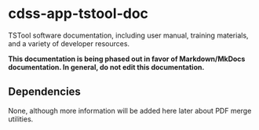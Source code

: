 # cdss-app-tstool-doc #

TSTool software documentation, including user manual, training materials, and a variety of developer resources.

**This documentation is being phased out in favor of Markdown/MkDocs documentation.
In general, do not edit this documentation.**

## Dependencies ##

None, although more information will be added here later about PDF merge utilities.
